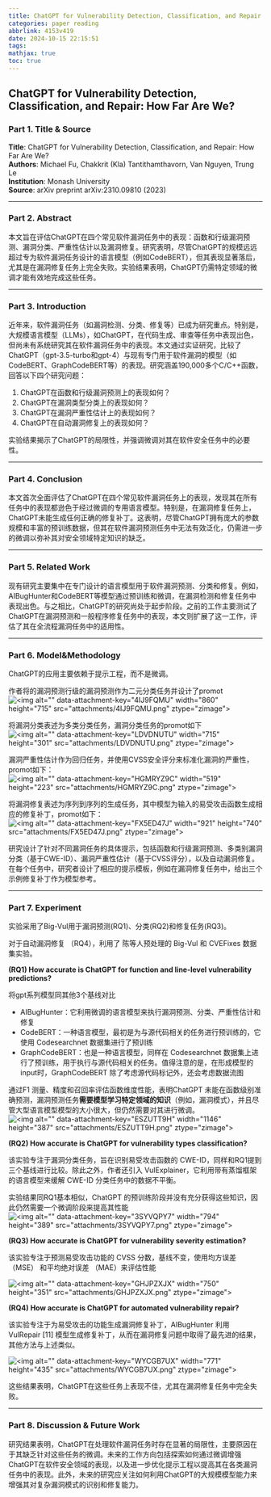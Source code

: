 ```yaml
---
title: ChatGPT for Vulnerability Detection, Classification, and Repair How Far Are We
categories: paper reading
abbrlink: 4153v419
date: 2024-10-15 22:15:51
tags:
mathjax: true
toc: true
---
```

<meta name="referrer" content="no-referrer"/>

## ChatGPT for Vulnerability Detection, Classification, and Repair: How Far Are We?

### Part 1. Title & Source

**Title**: ChatGPT for Vulnerability Detection, Classification, and Repair: How Far Are We?\
**Authors**: Michael Fu, Chakkrit (Kla) Tantithamthavorn, Van Nguyen, Trung Le\
**Institution**: Monash University\
**Source**: arXiv preprint arXiv:2310.09810 (2023)

***

### Part 2. Abstract

本文旨在评估ChatGPT在四个常见软件漏洞任务中的表现：函数和行级漏洞预测、漏洞分类、严重性估计以及漏洞修复。研究表明，尽管ChatGPT的规模远远超过专为软件漏洞任务设计的语言模型（例如CodeBERT），但其表现显著落后，尤其是在漏洞修复任务上完全失败。实验结果表明，ChatGPT仍需特定领域的微调才能有效地完成这些任务。

***

### Part 3. Introduction

近年来，软件漏洞任务（如漏洞检测、分类、修复等）已成为研究重点。特别是，大规模语言模型（LLMs），如ChatGPT，在代码生成、审查等任务中表现出色，但尚未有系统研究其在软件漏洞任务中的表现。本文通过实证研究，比较了ChatGPT（gpt-3.5-turbo和gpt-4）与现有专门用于软件漏洞的模型（如CodeBERT、GraphCodeBERT等）的表现。研究涵盖190,000多个C/C++函数，回答以下四个研究问题：

1.  ChatGPT在函数和行级漏洞预测上的表现如何？
2.  ChatGPT在漏洞类型分类上的表现如何？
3.  ChatGPT在漏洞严重性估计上的表现如何？
4.  ChatGPT在自动漏洞修复上的表现如何？

实验结果揭示了ChatGPT的局限性，并强调微调对其在软件安全任务中的必要性。

***

### Part 4. Conclusion

本文首次全面评估了ChatGPT在四个常见软件漏洞任务上的表现，发现其在所有任务中的表现都逊色于经过微调的专用语言模型。特别是，在漏洞修复任务上，ChatGPT未能生成任何正确的修复补丁。这表明，尽管ChatGPT拥有庞大的参数规模和丰富的预训练数据，但其在软件漏洞预测任务中无法有效泛化，仍需进一步的微调以弥补其对安全领域特定知识的缺乏。

***

### Part 5. Related Work

现有研究主要集中在专门设计的语言模型用于软件漏洞预测、分类和修复。例如，AIBugHunter和CodeBERT等模型通过预训练和微调，在漏洞检测和修复任务中表现出色。与之相比，ChatGPT的研究尚处于起步阶段。之前的工作主要测试了ChatGPT在漏洞预测和一般程序修复任务中的表现，本文则扩展了这一工作，评估了其在全流程漏洞任务中的适用性。

***

### Part 6. Model\&Methodology

ChatGPT的应用主要依赖于提示工程，而不是微调。

作者将的漏洞预测行级的漏洞预测作为二元分类任务并设计了promot![\<img alt="" data-attachment-key="4IJ9FQMU" width="860" height="715" src="attachments/4IJ9FQMU.png" ztype="zimage">](https://img-blog.csdnimg.cn/direct/9244c7665b7741daa271c21fb52b2d4f.png)

将漏洞分类表述为多类分类任务，漏洞分类任务的promot如下![\<img alt="" data-attachment-key="LDVDNUTU" width="715" height="301" src="attachments/LDVDNUTU.png" ztype="zimage">](https://img-blog.csdnimg.cn/direct/5bd5c5a5112840bab71ce498cd40e933.png)

漏洞严重性估计作为回归任务，并使用CVSS安全评分来标准化漏洞的严重性，promot如下：![\<img alt="" data-attachment-key="HGMRYZ9C" width="519" height="223" src="attachments/HGMRYZ9C.png" ztype="zimage">](https://img-blog.csdnimg.cn/direct/7948739cdc254dcea65ba8adac0b1731.png)

将漏洞修复表述为序列到序列的生成任务，其中模型为输入的易受攻击函数生成相应的修复补丁，promot如下：![\<img alt="" data-attachment-key="FX5ED47J" width="921" height="740" src="attachments/FX5ED47J.png" ztype="zimage">](https://img-blog.csdnimg.cn/direct/bda0cdd457104972b8badad100cfe5f2.png)

研究设计了针对不同漏洞任务的具体提示，包括函数和行级漏洞预测、多类别漏洞分类（基于CWE-ID）、漏洞严重性估计（基于CVSS评分），以及自动漏洞修复。在每个任务中，研究者设计了相应的提示模板，例如在漏洞修复任务中，给出三个示例修复补丁作为模型参考。

***

### Part 7. Experiment

实验采用了Big-Vul用于漏洞预测(RQ1)、分类(RQ2)和修复任务(RQ3)。

对于自动漏洞修复 （RQ4），利用了 陈等人预处理的 Big-Vul 和 CVEFixes 数据集实验。

**(RQ1) How accurate is ChatGPT for function and line-level vulnerability predictions?**

将gpt系列模型同其他3个基线对比

*   AIBugHunter：它利用微调的语言模型来执行漏洞预测、分类、严重性估计和修复
*   CodeBERT：一种语言模型，最初是为与源代码相关的任务进行预训练的，它使用 Codesearchnet 数据集进行了预训练
*   GraphCodeBERT：也是一种语言模型，同样在 Codesearchnet 数据集上进行了预训练，用于执行与源代码相关的任务。值得注意的是，在形成模型的 input时，GraphCodeBERT 除了考虑源代码标记外，还会考虑数据流图

通过F1 测量、精度和召回率评估函数维度性能，表明ChatGPT 未能在函数级别准确预测，漏洞预测任务**需要模型学习特定领域的知识**（例如，漏洞模式），并且尽管大型语言模型模型的大小很大，但仍然需要对其进行微调。![\<img alt="" data-attachment-key="ESZUTT9H" width="1146" height="387" src="attachments/ESZUTT9H.png" ztype="zimage">](https://img-blog.csdnimg.cn/direct/6dccb67280b54ce8926702b09b0f931d.png)

**(RQ2) How accurate is ChatGPT for vulnerability types classification?**

该实验专注于漏洞分类任务，旨在识别易受攻击函数的 CWE-ID，同样和RQ1提到三个基线进行比较。除此之外，作者还引入 VulExplainer，它利用带有蒸馏框架的语言模型来缓解 CWE-ID 分类任务中的数据不平衡。

实验结果同RQ1基本相似，ChatGPT 的预训练阶段并没有充分获得这些知识，因此仍然需要一个微调阶段来提高其性能![\<img alt="" data-attachment-key="3SYVQPY7" width="794" height="389" src="attachments/3SYVQPY7.png" ztype="zimage">](https://img-blog.csdnimg.cn/direct/da8665279ef24478b303f44640d3d23e.png)

**(RQ3) How accurate is ChatGPT for vulnerability severity estimation?**

该实验专注于预测易受攻击功能的 CVSS 分数，基线不变，使用均方误差 （MSE） 和平均绝对误差 （MAE）来评估性能

![\<img alt="" data-attachment-key="GHJPZXJX" width="750" height="351" src="attachments/GHJPZXJX.png" ztype="zimage">](https://img-blog.csdnimg.cn/direct/8fc30e36f42b43298e38fddceadc35c7.png)

**(RQ4) How accurate is ChatGPT for automated vulnerability repair?**

该实验专注于为易受攻击的功能生成漏洞修复补丁，AIBugHunter 利用 VulRepair \[11] 模型生成修复补丁，从而在漏洞修复问题中取得了最先进的结果，其他方法与上述类似。

![\<img alt="" data-attachment-key="WYCGB7UX" width="771" height="435" src="attachments/WYCGB7UX.png" ztype="zimage">](https://img-blog.csdnimg.cn/direct/acbebe77f21749f4a4cf443e4e244040.png)

这些结果表明，ChatGPT在这些任务上表现不佳，尤其在漏洞修复任务中完全失败。

***

### Part 8. Discussion & Future Work

研究结果表明，ChatGPT在处理软件漏洞任务时存在显著的局限性，主要原因在于其缺乏针对这些任务的微调。未来的工作方向包括探索如何通过微调增强ChatGPT在软件安全领域的表现，以及进一步优化提示工程以提高其在各类漏洞任务中的表现。此外，未来的研究应关注如何利用ChatGPT的大规模模型能力来增强其对复杂漏洞模式的识别和修复能力。